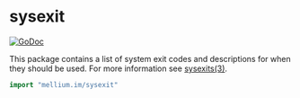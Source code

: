 # sysexit

[![GoDoc](https://godoc.org/mellium.im/sysexit?status.svg)](https://pkg.go.dev/mellium.im/sysexit)


This package contains a list of system exit codes and descriptions for when they
should be used. For more information see [sysexits(3)].

```go
import "mellium.im/sysexit"
```

[sysexits(3)]: https://www.freebsd.org/cgi/man.cgi?query=sysexits
